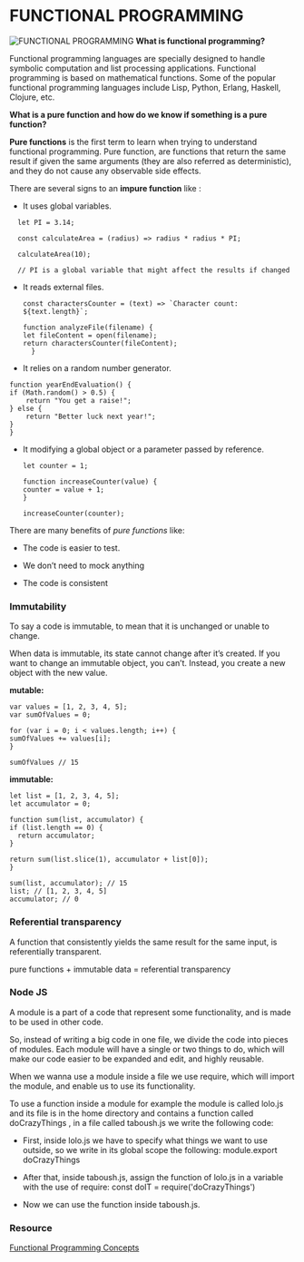 # FUNCTIONAL PROGRAMMING
![FUNCTIONAL PROGRAMMING](https://res.cloudinary.com/practicaldev/image/fetch/s--N4iIO2Mz--/c_imagga_scale,f_auto,fl_progressive,h_420,q_auto,w_1000/https://dev-to-uploads.s3.amazonaws.com/uploads/articles/iz5ucrlak5z4dnzl2wgb.jpg)
**What is functional programming?**

Functional programming languages are specially designed to handle symbolic computation and list processing applications. Functional programming is based on mathematical functions. Some of the popular functional programming languages include Lisp, Python, Erlang, Haskell, Clojure, etc.


**What is a pure function and how do we know if something is a pure function?**

**Pure functions** is the first term to learn when trying to understand functional programming. Pure function, are functions that return the same result if given the same arguments (they are also referred as deterministic), and they do not cause any observable side effects.

There are several signs to an **impure function** like :

* It uses global variables.

~~~
  let PI = 3.14;

  const calculateArea = (radius) => radius * radius * PI;

  calculateArea(10);

  // PI is a global variable that might affect the results if changed 
  ~~~   

* It reads external files.
  ~~~
  const charactersCounter = (text) => `Character count: ${text.length}`;

  function analyzeFile(filename) {
  let fileContent = open(filename);
  return charactersCounter(fileContent);
    }
  ~~~

 * It relies on a random number generator.

  ~~~
  function yearEndEvaluation() {
  if (Math.random() > 0.5) {
      return "You get a raise!";
  } else {
      return "Better luck next year!";
  }
  }
  ~~~

* It modifying a global object or a parameter passed by reference.
  ~~~
  let counter = 1;

  function increaseCounter(value) {
  counter = value + 1;
  }

  increaseCounter(counter);
  ~~~
There are many benefits of *pure functions* like:

* The code is easier to test.

* We don’t need to mock anything

* The code is consistent

### Immutability
To say a code is immutable, to mean that it is unchanged or unable to change.

When data is immutable, its state cannot change after it’s created. If you want to change an immutable object, you can’t. Instead, you create a new object with the new value.

**mutable:**

  ~~~
var values = [1, 2, 3, 4, 5];
var sumOfValues = 0;

for (var i = 0; i < values.length; i++) {
  sumOfValues += values[i];
}

sumOfValues // 15
  ~~~


**immutable:**

  ~~~
let list = [1, 2, 3, 4, 5];
let accumulator = 0;

function sum(list, accumulator) {
  if (list.length == 0) {
    return accumulator;
  }

  return sum(list.slice(1), accumulator + list[0]);
}

sum(list, accumulator); // 15
list; // [1, 2, 3, 4, 5]
accumulator; // 0
  ~~~

### Referential transparency
A function that consistently yields the same result for the same input, is referentially transparent.

pure functions + immutable data = referential transparency

### Node JS
A module is a part of a code that represent some functionality, and is made to be used in other code.

So, instead of writing a big code in one file, we divide the code into pieces of modules. Each module will have a single or two things to do, which will make our code easier to be expanded and edit, and highly reusable.

When we wanna use a module inside a file we use require, which will import the module, and enable us to use its functionality.

To use a function inside a module for example the module is called lolo.js and its file is in the home directory and contains a function called doCrazyThings , in a file called taboush.js we write the following code:

* First, inside lolo.js we have to specify what things we want to use outside, so we write in its global scope the following:
module.export doCrazyThings

* After that, inside taboush.js, assign the function of lolo.js in a variable with the use of require:
const doIT = require('doCrazyThings')

* Now we can use the function inside taboush.js.

### Resource
[Functional Programming Concepts](https://medium.com/the-renaissance-developer/concepts-of-functional-programming-in-javascript-6bc84220d2aa) 